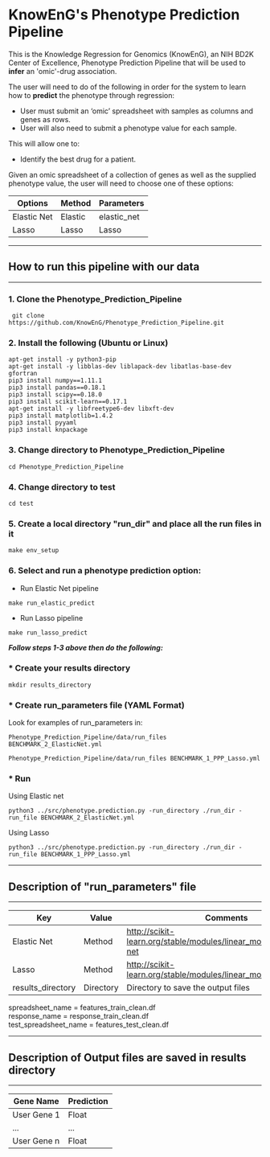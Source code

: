 # KnowEnG's Phenotype Prediction Pipeline
This is the Knowledge Regression for Genomics (KnowEnG), an NIH BD2K Center of Excellence, Phenotype Prediction Pipeline that will be used to **infer** an 'omic'-drug association.

The user will need to do of the following in order for the system to learn how to **predict** the phenotype through regression:
 * User must submit an ‘omic’ spreadsheet with samples as columns and genes as rows. 
 * User will also need to submit a phenotype value for each sample.

This will allow one to:
 * Identify the best drug for a patient.

Given an omic spreadsheet of a collection of genes as well as the supplied phenotype value, the user will need to choose one of these options:

| **Options**                                      | **Method**                           | **Parameters** |
| ------------------------------------------------ | -------------------------------------| -------------- |
| Elastic Net                                      | Elastic                              | elastic_net    |
| Lasso                                            | Lasso                                | Lasso          |

* * *
## How to run this pipeline with our data
* * *

### 1. Clone the Phenotype_Prediction_Pipeline
```
 git clone https://github.com/KnowEnG/Phenotype_Prediction_Pipeline.git
```
 
### 2. Install the following (Ubuntu or Linux)
  ```
 apt-get install -y python3-pip
 apt-get install -y libblas-dev liblapack-dev libatlas-base-dev gfortran
 pip3 install numpy==1.11.1
 pip3 install pandas==0.18.1
 pip3 install scipy==0.18.0
 pip3 install scikit-learn==0.17.1
 apt-get install -y libfreetype6-dev libxft-dev
 pip3 install matplotlib=1.4.2
 pip3 install pyyaml
 pip3 install knpackage
```

### 3. Change directory to Phenotype_Prediction_Pipeline

```
cd Phenotype_Prediction_Pipeline
```

### 4. Change directory to test

```
cd test
```

### 5. Create a local directory "run_dir" and place all the run files in it
```
make env_setup
```

### 6. Select and run a phenotype prediction option:
  
 * Run Elastic Net pipeline</br>
  ```
  make run_elastic_predict
  ```
 
 * Run Lasso pipeline</br>
 ```
 make run_lasso_predict
 ```
 
__***Follow steps 1-3 above then do the following:***__

### * Create your results directory
 
 ```
 mkdir results_directory
 ```
 
### * Create run_parameters file (YAML Format)
 
 Look for examples of run_parameters in:
  ```
  Phenotype_Prediction_Pipeline/data/run_files BENCHMARK_2_ElasticNet.yml
  
  Phenotype_Prediction_Pipeline/data/run_files BENCHMARK_1_PPP_Lasso.yml

  ```
 
### * Run
Using Elastic net
  ```
 python3 ../src/phenotype.prediction.py -run_directory ./run_dir -run_file BENCHMARK_2_ElasticNet.yml
  ```
Using Lasso
 ```
 python3 ../src/phenotype.prediction.py -run_directory ./run_dir -run_file BENCHMARK_1_PPP_Lasso.yml
 ```
 
 * * *
 ## Description of "run_parameters" file
 * * *
 
| **Key**                   | **Value** | **Comments** |
| ------------------------- | --------- | ------------ |
| Elastic Net               | Method    | http://scikit-learn.org/stable/modules/linear_model.html#elastic-net |
| Lasso                     | Method    | http://scikit-learn.org/stable/modules/linear_model.html#lasso|
| results_directory         | Directory | Directory to save the output files |

spreadsheet_name = features_train_clean.df</br>
response_name = response_train_clean.df</br>
test_spreadsheet_name = features_test_clean.df

 * * * 
 ## Description of Output files are saved in results directory
 * * * 
 
 | **Gene Name** | **Prediction**|
 | ------------- | ------------- |
 | User Gene 1   | Float         |
 | ...           | ...           |
 | User Gene n   | Float         |
 
  

